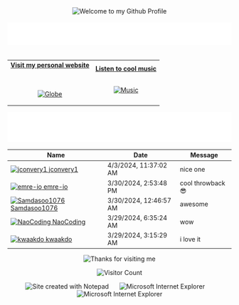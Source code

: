 <!-- "Hero" Header -->
<div align="center">
  <img src="https://github.com/BrunnerLivio/brunnerlivio/blob/master/images/welcome.png?raw=true" style="max-width: 100%;" alt="Welcome to my Github Profile" />
  <br />
  <br />
  <img height="50" alt="My Name is Livio and I like Node.js" src="images/personal_note.svg" />
  <br />
  <br />

</div>

<!-- Social -->
<table width="100%" align="center">
<tr>
<td align="center">
<a href="https://brunnerliv.io">
<strong>Visit my personal website </strong>
<br />
<br />
<br />

<p>

<img alt="Globe" height="80" src="images/globe.gif">
</a>
</p>

</td>


<td align="center">
<a href="https://www.youtube.com/watch?v=3YxaaGgTQYM&ab_channel=EvanescenceVEVO">
<strong>Listen to cool music</strong>
<br />
<br />


<p>
<img height="100" alt="Music" src="images/music.gif"> 
</a>
</p>

</td>
</tr>
</table>

<div align="center">
<a href="https://github.com/BrunnerLivio/brunnerlivio/issues/62#issuecomment-new"><img src="images/guestbook.svg"></a> 
</div>

<!-- Guestbook -->
| Name | Date | Message |
|---|---|---|
| <a href="https://github.com/jconvery1"><img width="24" src="https://avatars.githubusercontent.com/u/122577356?s=24&u=80cf37f1f549b48d8311a395d35e899b04561758&v=4" alt="jconvery1" /> jconvery1</a> |4/3/2024, 11:37:02 AM|nice one|
| <a href="https://github.com/emre-io"><img width="24" src="https://avatars.githubusercontent.com/u/99590816?s=24&v=4" alt="emre-io" /> emre-io</a> |3/30/2024, 2:53:48 PM|cool throwback 😎|
| <a href="https://github.com/Samdasoo1076"><img width="24" src="https://avatars.githubusercontent.com/u/84221209?s=24&v=4" alt="Samdasoo1076" /> Samdasoo1076</a> |3/30/2024, 12:46:57 AM|awesome|
| <a href="https://github.com/NaoCoding"><img width="24" src="https://avatars.githubusercontent.com/u/86964895?s=24&u=49a3a5af4b4acea82efdcfea8a11e3d5e1d1a414&v=4" alt="NaoCoding" /> NaoCoding</a> |3/29/2024, 6:35:24 AM|wow|
| <a href="https://github.com/kwaakdo"><img width="24" src="https://avatars.githubusercontent.com/u/56034782?s=24&u=a2948b541017e489205cb6a3a58d2763a15a1329&v=4" alt="kwaakdo" /> kwaakdo</a> |3/29/2024, 3:15:29 AM|i love it|
<!-- /Guestbook -->

<!-- Footer -->

<div align="center">

<img height="120" alt="Thanks for visiting me" width="100%" src="https://raw.githubusercontent.com/BrunnerLivio/brunnerlivio/master/images/marquee.svg" />
<br />

![Visitor Count](https://profile-counter.glitch.me/brunnerlivio/count.svg)


<img src="https://raw.githubusercontent.com/BrunnerLivio/brunnerlivio/master/images/notepad.gif" alt="Site created with Notepad" height="30" />
<!-- "margin-right: whatever;" -->
<span>&nbsp;&nbsp;&nbsp;&nbsp;</span>  
<img src="https://raw.githubusercontent.com/BrunnerLivio/brunnerlivio/master/images/ie_logo.gif" alt="Microsoft Internet Explorer" />
<span>&nbsp;&nbsp;&nbsp;&nbsp;</span>  
<img src="https://raw.githubusercontent.com/BrunnerLivio/brunnerlivio/master/images/noframes.gif" alt="Microsoft Internet Explorer" />

</div>
